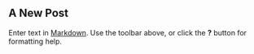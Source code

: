 ## A New Post

Enter text in [Markdown](http://daringfireball.net/projects/markdown/). Use the toolbar above, or click the **?** button for formatting help. 
